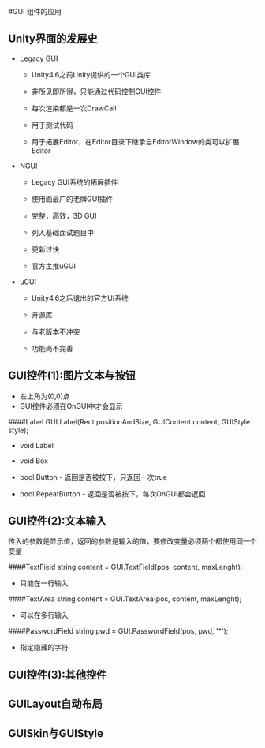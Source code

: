 #GUI 组件的应用


Unity界面的发展史
---
* Legacy GUI
    * Unity4.6之前Unity提供的一个GUI类库
    * 非所见即所得，只能通过代码控制GUI控件
    * 每次渲染都是一次DrawCall

    * 用于测试代码
    * 用于拓展Editor，在Editor目录下继承自EditorWindow的类可以扩展Editor

* NGUI
    * Legacy GUI系统的拓展插件
    * 使用面最广的老牌GUI插件
    * 完整，高效，3D GUI
    * 列入基础面试题目中

    * 更新过快
    * 官方主推uGUI

* uGUI
    * Unity4.6之后退出的官方UI系统
    * 开源库
    * 与老版本不冲突

    * 功能尚不完善


GUI控件(1):图片文本与按钮
---
* 左上角为(0,0)点
* GUI控件必须在OnGUI中才会显示

####Label
    GUI.Label(Rect positionAndSize, GUIContent content, GUIStyle style);

* void Label
* void Box

* bool Button - 返回是否被按下，只返回一次true
* bool RepeatButton - 返回是否被按下，每次OnGUI都会返回


GUI控件(2):文本输入
---
传入的参数是显示值，返回的参数是输入的值，要修改变量必须两个都使用同一个变量

####TextField
    string content = GUI.TextField(pos, content, maxLenght);
* 只能在一行输入

####TextArea
    string content = GUI.TextArea(pos, content, maxLenght);
* 可以在多行输入

####PasswordField
    string pwd = GUI.PasswordField(pos, pwd, '*');
* 指定隐藏的字符


GUI控件(3):其他控件
---



GUILayout自动布局
---



GUISkin与GUIStyle
---